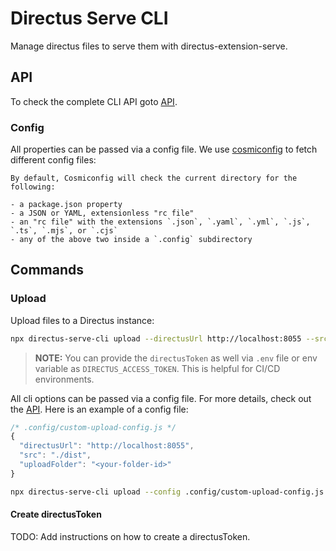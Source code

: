 # Directus Serve CLI

Manage directus files to serve them with directus-extension-serve.

## API

To check the complete CLI API goto [API](./docs/API.md).

### Config

All properties can be passed via a config file. We use [cosmiconfig](https://github.com/cosmiconfig/cosmiconfig) to fetch different config files:

```shell
By default, Cosmiconfig will check the current directory for the following:

- a package.json property
- a JSON or YAML, extensionless "rc file"
- an "rc file" with the extensions `.json`, `.yaml`, `.yml`, `.js`, `.ts`, `.mjs`, or `.cjs`
- any of the above two inside a `.config` subdirectory
```

## Commands

### Upload

Upload files to a Directus instance:

```bash
npx directus-serve-cli upload --directusUrl http://localhost:8055 --src ./dist --uploadFolder <your-folder-id> --directusToken <your-access-token>
```

> **NOTE:** You can provide the `directusToken` as well via `.env` file or env variable as `DIRECTUS_ACCESS_TOKEN`. This is helpful for CI/CD environments.

All cli options can be passed via a config file. For more details, check out the [API](./docs/API.md).
Here is an example of a config file:

```js
/* .config/custom-upload-config.js */
{
  "directusUrl": "http://localhost:8055",
  "src": "./dist",
  "uploadFolder": "<your-folder-id>"
}
```

```bash
npx directus-serve-cli upload --config .config/custom-upload-config.js
```

#### Create directusToken

TODO: Add instructions on how to create a directusToken.
